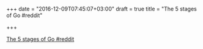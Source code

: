 +++
date = "2016-12-09T07:45:07+03:00"
draft = true
title = "The 5 stages of Go  #reddit"

+++

<p><a href="https://t.co/78BHwJTadE">The 5 stages of Go  #reddit</a></p>
